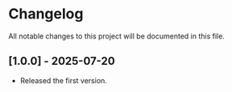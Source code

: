 # Changelog

All notable changes to this project will be documented in this file.

## [1.0.0] - 2025-07-20

- Released the first version.
